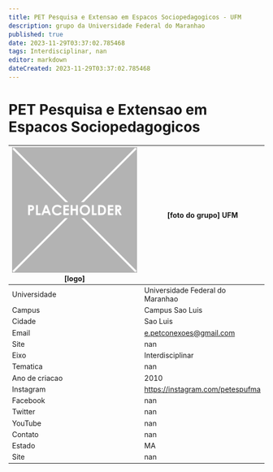 ```yaml
---
title: PET Pesquisa e Extensao em Espacos Sociopedagogicos - UFM
description: grupo da Universidade Federal do Maranhao
published: true
date: 2023-11-29T03:37:02.785468
tags: Interdisciplinar, nan
editor: markdown
dateCreated: 2023-11-29T03:37:02.785468
---
```


# PET Pesquisa e Extensao em Espacos Sociopedagogicos


| ![placeholder.png](/placeholder.png) [logo] | [foto do grupo] UFM         |
| ------------------------------------------- | ------------------------------------------------- |
| Universidade                                | Universidade Federal do Maranhao      |
| Campus                                      | Campus Sao Luis            |
| Cidade                                      | Sao Luis             |
| Email                                       | e.petconexoes@gmail.com             |
| Site                                        | nan              |
| Eixo                                        | Interdisciplinar              |
| Tematica                                    | nan          |
| Ano de criacao                              | 2010        |
| Instagram                                   | https://instagram.com/petespufma         |
| Facebook                                    | nan          |
| Twitter                                     | nan           |
| YouTube                                     | nan           |
| Contato                                     | nan         |
| Estado                                      |  MA            |
| Site                                        | nan |
